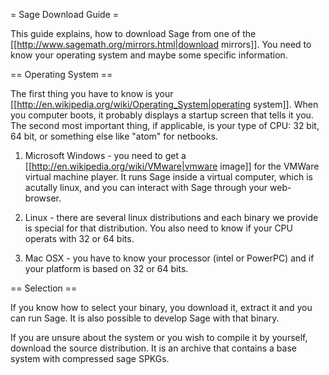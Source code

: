= Sage Download Guide =

This guide explains, how to download Sage from one of the [[http://www.sagemath.org/mirrors.html|download mirrors]]. You need to know your operating system and maybe some specific information.

== Operating System ==

The first thing you have to know is your [[http://en.wikipedia.org/wiki/Operating_System|operating system]]. When you computer boots, it probably displays a startup screen that tells it you. The second most important thing, if applicable, is your type of CPU: 32 bit, 64 bit, or something else like "atom" for netbooks.

 1. Microsoft Windows - you need to get a [[http://en.wikipedia.org/wiki/VMware|vmware image]] for the VMWare virtual machine player. It runs Sage inside a virtual computer, which is acutally linux, and you can interact with Sage through your web-browser.

 2. Linux - there are several linux distributions and each binary we provide is special for that distribution. You also need to know if your CPU operats with 32 or 64 bits.

 3. Mac OSX - you have to know your processor (intel or PowerPC) and if your platform is based on 32 or 64 bits.

== Selection ==

If you know how to select your binary, you download it, extract it and you can run Sage. It is also possible to develop Sage with that binary.

If you are unsure about the system or you wish to compile it by yourself, download the source distribution. It is an archive that contains a base system with compressed sage SPKGs. 
